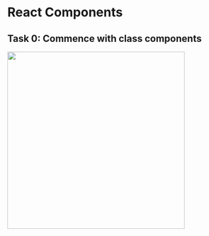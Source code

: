 # React Components

## Task 0: Commence with class components

<img src="public/screenshot.png" width="400" />
